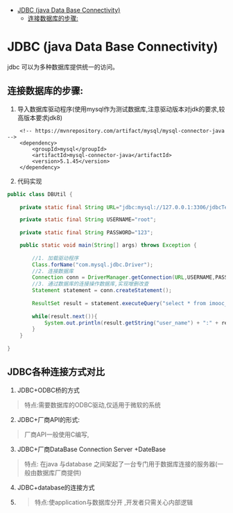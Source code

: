 - [JDBC  (java Data Base Connectivity)](#jdbc-java-data-base-connectivity)
    - [连接数据库的步骤:](#%E8%BF%9E%E6%8E%A5%E6%95%B0%E6%8D%AE%E5%BA%93%E7%9A%84%E6%AD%A5%E9%AA%A4)
# JDBC (java Data Base Connectivity)

jdbc 可以为多种数据库提供统一的访问。

## 连接数据库的步骤:
1. 导入数据库驱动程序(使用mysql作为测试数据库,注意驱动版本对jdk的要求,较高版本要求jdk8)
```
    <!-- https://mvnrepository.com/artifact/mysql/mysql-connector-java -->
    <dependency>
        <groupId>mysql</groupId>
        <artifactId>mysql-connector-java</artifactId>
        <version>5.1.45</version>
    </dependency>
```
2. 代码实现
```java
public class DBUtil {
	
	private static final String URL="jdbc:mysql://127.0.0.1:3306/jdbcTest";

	private static final String USERNAME="root";
	
	private static final String PASSWORD="123";

	public static void main(String[] args) throws Exception {
		
		//1. 加载驱动程序
		Class.forName("com.mysql.jdbc.Driver");
		//2. 连接数据库
		Connection conn = DriverManager.getConnection(URL,USERNAME,PASSWORD);
		//3. 通过数据库的连接操作数据库,实现增删改查
		Statement statement = conn.createStatement();
		
		ResultSet result = statement.executeQuery("select * from imooc_goddess");
		
		while(result.next()){
			System.out.println(result.getString("user_name") + ":" + result.getInt("age"));
		}
	}
	
}
```


## JDBC各种连接方式对比

1. JDBC+ODBC桥的方式
> 特点:需要数据库的ODBC驱动,仅适用于微软的系统
2. JDBC+厂商API的形式:
> 厂商API一般使用C编写,
3. JDBC+厂商DataBase Connection Server +DateBase
> 特点: 在java 与database 之间架起了一台专门用于数据库连接的服务器(一般由数据库厂商提供)
4. JDBC+database的连接方式
5. > 特点:使application与数据库分开 ,开发者只需关心内部逻辑 
